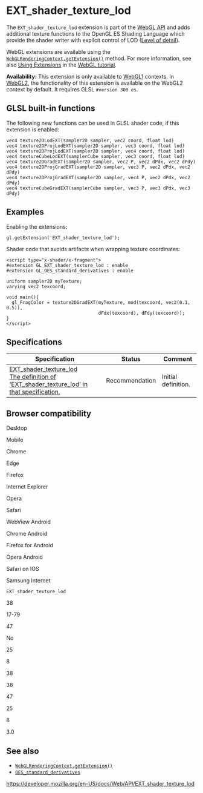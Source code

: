 # EXT_shader_texture_lod

The `EXT_shader_texture_lod` extension is part of the [WebGL API](webgl_api) and adds additional texture functions to the OpenGL ES Shading Language which provide the shader writer with explicit control of LOD ([Level of detail](https://en.wikipedia.org/wiki/Level_of_detail)).

WebGL extensions are available using the [`WebGLRenderingContext.getExtension()`](webglrenderingcontext/getextension) method. For more information, see also [Using Extensions](webgl_api/using_extensions) in the [WebGL tutorial](webgl_api/tutorial).

**Availability:** This extension is only available to [WebGL1](webglrenderingcontext) contexts. In [WebGL2](webgl2renderingcontext), the functionality of this extension is available on the WebGL2 context by default. It requires GLSL `#version 300 es`.

## GLSL built-in functions

The following new functions can be used in GLSL shader code, if this extension is enabled:

    vec4 texture2DLodEXT(sampler2D sampler, vec2 coord, float lod)
    vec4 texture2DProjLodEXT(sampler2D sampler, vec3 coord, float lod)
    vec4 texture2DProjLodEXT(sampler2D sampler, vec4 coord, float lod)
    vec4 textureCubeLodEXT(samplerCube sampler, vec3 coord, float lod)
    vec4 texture2DGradEXT(sampler2D sampler, vec2 P, vec2 dPdx, vec2 dPdy)
    vec4 texture2DProjGradEXT(sampler2D sampler, vec3 P, vec2 dPdx, vec2 dPdy)
    vec4 texture2DProjGradEXT(sampler2D sampler, vec4 P, vec2 dPdx, vec2 dPdy)
    vec4 textureCubeGradEXT(samplerCube sampler, vec3 P, vec3 dPdx, vec3 dPdy)

## Examples

Enabling the extensions:

    gl.getExtension('EXT_shader_texture_lod');

Shader code that avoids artifacts when wrapping texture coordinates:

    <script type="x-shader/x-fragment">
    #extension GL_EXT_shader_texture_lod : enable
    #extension GL_OES_standard_derivatives : enable

    uniform sampler2D myTexture;
    varying vec2 texcoord;

    void main(){
      gl_FragColor = texture2DGradEXT(myTexture, mod(texcoord, vec2(0.1, 0.5)),
                                      dFdx(texcoord), dFdy(texcoord));
    }
    </script>

## Specifications

<table><thead><tr class="header"><th>Specification</th><th>Status</th><th>Comment</th></tr></thead><tbody><tr class="odd"><td><a href="https://www.khronos.org/registry/webgl/extensions/EXT_shader_texture_lod/">EXT_shader_texture_lod<br />
<span class="small">The definition of 'EXT_shader_texture_lod' in that specification.</span></a></td><td><span class="spec-rec">Recommendation</span></td><td>Initial definition.</td></tr></tbody></table>

## Browser compatibility

Desktop

Mobile

Chrome

Edge

Firefox

Internet Explorer

Opera

Safari

WebView Android

Chrome Android

Firefox for Android

Opera Android

Safari on IOS

Samsung Internet

`EXT_shader_texture_lod`

38

17-79

47

No

25

8

38

38

47

25

8

3.0

## See also

- [`WebGLRenderingContext.getExtension()`](webglrenderingcontext/getextension)
- [`OES_standard_derivatives`](oes_standard_derivatives)

<a href="https://developer.mozilla.org/en-US/docs/Web/API/EXT_shader_texture_lod" class="_attribution-link">https://developer.mozilla.org/en-US/docs/Web/API/EXT_shader_texture_lod</a>
